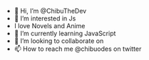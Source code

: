 - 👋 Hi, I’m @ChibuTheDev
- 👀 I’m interested in Js
- I love Novels and Anime
- 🌱 I’m currently learning JavaScript
- 💞️ I’m looking to collaborate on 
- 📫 How to reach me @chibuodes on twitter

<!---
ChibuTheDev/ChibuTheDev is a ✨ special ✨ repository because its `README.md` (this file) appears on your GitHub profile.
You can click the Preview link to take a look at your changes.
--->
